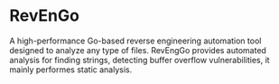 # RevEnGo
A high-performance Go-based reverse engineering automation tool designed to analyze any type of files. RevEngGo provides automated analysis for finding strings, detecting buffer overflow vulnerabilities, it mainly performes static analysis.
